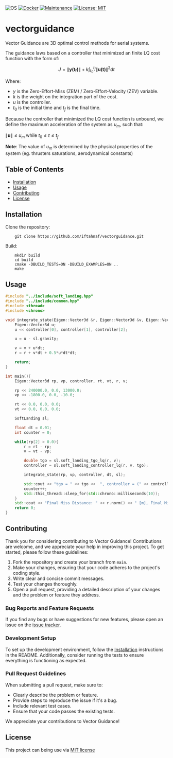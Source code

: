 ![OS](https://img.shields.io/badge/OS-Linux-red?style=flat&logo=linux)
[![Docker](https://img.shields.io/badge/Docker-available-green.svg?style=flat&logo=docker)](https://github.com/emalderson/ThePhish/tree/master/docker)
[![Maintenance](https://img.shields.io/badge/Maintained-yes-green.svg)](https://github.com/iftahnaf/vectorguidance)
[![License: MIT](https://img.shields.io/badge/License-MIT-yellow.svg)](https://opensource.org/licenses/MIT)

# vectorguidance

Vector Guidance are 3D optimal control methods for aerial systems.

The guidance laws based on a controller that minimized an finite LQ cost function with the form of:

$$ J = \|\mathbf{y(t_f)}\| + k \int_{t_0}^{t_f} \|\mathbf{u(t)}\|^2 dt $$

Where:
- $y$ is the Zero-Effort-Miss (ZEM) / Zero-Effort-Velocity (ZEV) variable.
- $k$ is the weight on the integration part of the cost.
- $u$ is the controller.
- $t_0$ is the initial time and $t_f$ is the final time.

Because the controller that minimized the LQ cost function is unbound, we define the maximum acceleration of the system as $u_m$, such that:

$\|\mathbf{u}\| \leq u_m$ while $t_0 \leq t \leq t_f$

**Note**: The value of $u_m$ is determined by the physical properties of the system (eg. thrusters saturations, aerodynamical constants)

## Table of Contents

- [Installation](#installation)
- [Usage](#usage)
- [Contributing](#contributing)
- [License](#license)

## Installation
Clone the repository:

        git clone https://github.com/iftahnaf/vectorguidance.git

Build:

        mkdir build
        cd build
        cmake -DBUILD_TESTS=ON -DBUILD_EXAMPLES=ON ..
        make

## Usage

```cpp
#include "../include/soft_landing.hpp"
#include "../include/common.hpp"
#include <thread>
#include <chrono>

void integrate_state(Eigen::Vector3d &r, Eigen::Vector3d &v, Eigen::Vector3d &controller, double dt, SoftLanding &sl){
    Eigen::Vector3d u;
    u << controller[0], controller[1], controller[2];

    u = u - sl.gravity;

    v = v + u*dt;
    r = r + v*dt + 0.5*u*dt*dt;

    return;
}

int main(){
    Eigen::Vector3d rp, vp, controller, rt, vt, r, v;

    rp << 240000.0, 0.0, 13000.0;
    vp << -1800.0, 0.0, -10.0;

    rt << 0.0, 0.0, 0.0;
    vt << 0.0, 0.0, 0.0;

    SoftLanding sl;

    float dt = 0.01;
    int counter = 0;

    while(rp[2] > 0.0){
        r = rt - rp;
        v = vt - vp;

        double tgo = sl.soft_landing_tgo_lq(r, v);
        controller = sl.soft_landing_controller_lq(r, v, tgo);

        integrate_state(rp, vp, controller, dt, sl);

        std::cout << "tgo = " << tgo <<  ", controller = (" << controller[0] << ", " << controller[1] << ", " << controller[2] << "), r = (" << rp[0] << ", " << rp[1] << ", " << rp[2] << "), v = (" << vp[0] << ", " << vp[1] << ", " << vp[2] << ")" << std::endl;
        counter++;
        std::this_thread::sleep_for(std::chrono::milliseconds(10));
    }
    std::cout << "Final Miss Distance: " << r.norm() << " [m], Final Miss Velocity: " << v.norm() << " [m/s], Total Time: " << counter * dt << " [s]"<< std::endl;
    return 0;
}
```

## Contributing

Thank you for considering contributing to Vector Guidance! Contributions are welcome, and we appreciate your help in improving this project. To get started, please follow these guidelines:

1. Fork the repository and create your branch from `main`.
2. Make your changes, ensuring that your code adheres to the project's coding style.
3. Write clear and concise commit messages.
4. Test your changes thoroughly.
5. Open a pull request, providing a detailed description of your changes and the problem or feature they address.

### Bug Reports and Feature Requests

If you find any bugs or have suggestions for new features, please open an issue on the [issue tracker](https://github.com/iftahnaf/vectorguidance/issues).

### Development Setup

To set up the development environment, follow the [Installation](#installation) instructions in the README. Additionally, consider running the tests to ensure everything is functioning as expected.

### Pull Request Guidelines

When submitting a pull request, make sure to:

- Clearly describe the problem or feature.
- Provide steps to reproduce the issue if it's a bug.
- Include relevant test cases.
- Ensure that your code passes the existing tests.

We appreciate your contributions to Vector Guidance!


## License

This project can being use via [MIT license](./LICENSE)
